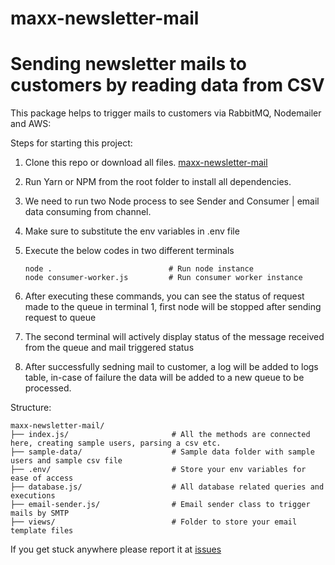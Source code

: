 # maxx-newsletter-mail

# Sending newsletter mails to customers by reading data from CSV

This package helps to trigger mails to customers via RabbitMQ, Nodemailer and AWS:

Steps for starting this project:

1. Clone this repo or download all files. [maxx-newsletter-mail](https://github.com/gaiusmathew/maxx-newsletter-mail)
2. Run Yarn or NPM from the root folder to install all dependencies.
3. We need to run two Node process to see Sender and Consumer | email data consuming from channel.
4. Make sure to substitute the env variables in .env file
5. Execute the below codes in two different terminals

    ```
    node .							# Run node instance
    node consumer-worker.js       	# Run consumer worker instance
    ```

6. After executing these commands, you can see the status of request made to the queue in terminal 1, first node will be stopped after sending request to queue
7. The second terminal will actively display status of the message received from the queue and mail triggered status
8. After successfully sedning mail to customer, a log will be added to logs table, in-case of failure the data will be added to a new queue to be processed.

Structure:

```
maxx-newsletter-mail/
├── index.js/           			# All the methods are connected here, creating sample users, parsing a csv etc.
├── sample-data/   					# Sample data folder with sample users and sample csv file
├── .env/       					# Store your env variables for ease of access
├── database.js/					# All database related queries and executions
├── email-sender.js/				# Email sender class to trigger mails by SMTP
├── views/							# Folder to store your email template files
```

If you get stuck anywhere please report it at [issues](https://github.com/gaiusmathew/maxx-newsletter-mail/issues/new)
